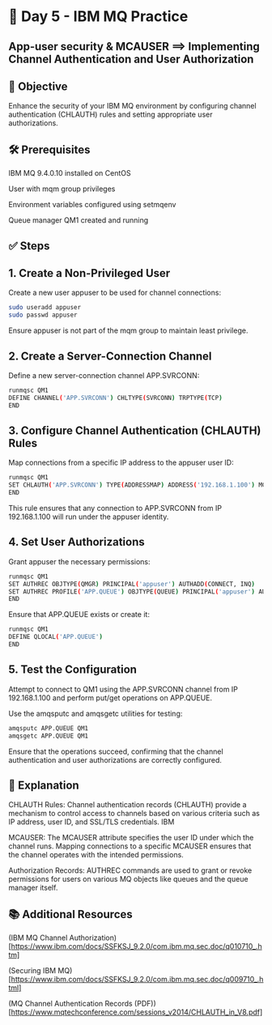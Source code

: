 # 📘 Day 5 - IBM MQ Practice

## App-user security & MCAUSER ==> Implementing Channel Authentication and User Authorization
## 🎯 Objective
Enhance the security of your IBM MQ environment by configuring channel authentication (CHLAUTH) rules and setting appropriate user authorizations.

## 🛠️ Prerequisites
IBM MQ 9.4.0.10 installed on CentOS

User with mqm group privileges

Environment variables configured using setmqenv

Queue manager QM1 created and running

## ✅ Steps
## 1. Create a Non-Privileged User
Create a new user appuser to be used for channel connections:

```bash
sudo useradd appuser
sudo passwd appuser
```
Ensure appuser is not part of the mqm group to maintain least privilege.

## 2. Create a Server-Connection Channel
Define a new server-connection channel APP.SVRCONN:

```bash
runmqsc QM1
DEFINE CHANNEL('APP.SVRCONN') CHLTYPE(SVRCONN) TRPTYPE(TCP)
END
```
## 3. Configure Channel Authentication (CHLAUTH) Rules
Map connections from a specific IP address to the appuser user ID:

```bash
runmqsc QM1
SET CHLAUTH('APP.SVRCONN') TYPE(ADDRESSMAP) ADDRESS('192.168.1.100') MCAUSER('appuser')
END
```
This rule ensures that any connection to APP.SVRCONN from IP 192.168.1.100 will run under the appuser identity.

## 4. Set User Authorizations
Grant appuser the necessary permissions:

```bash
runmqsc QM1
SET AUTHREC OBJTYPE(QMGR) PRINCIPAL('appuser') AUTHADD(CONNECT, INQ)
SET AUTHREC PROFILE('APP.QUEUE') OBJTYPE(QUEUE) PRINCIPAL('appuser') AUTHADD(PUT, GET)
END
```
Ensure that APP.QUEUE exists or create it:

```bash
runmqsc QM1
DEFINE QLOCAL('APP.QUEUE')
END
```
## 5. Test the Configuration
Attempt to connect to QM1 using the APP.SVRCONN channel from IP 192.168.1.100 and perform put/get operations on APP.QUEUE.

Use the amqsputc and amqsgetc utilities for testing:

```bash
amqsputc APP.QUEUE QM1
amqsgetc APP.QUEUE QM1
```
Ensure that the operations succeed, confirming that the channel authentication and user authorizations are correctly configured.

## 📘 Explanation
CHLAUTH Rules: Channel authentication records (CHLAUTH) provide a mechanism to control access to channels based on various criteria such as IP address, user ID, and SSL/TLS credentials. 
IBM

MCAUSER: The MCAUSER attribute specifies the user ID under which the channel runs. Mapping connections to a specific MCAUSER ensures that the channel operates with the intended permissions.

Authorization Records: AUTHREC commands are used to grant or revoke permissions for users on various MQ objects like queues and the queue manager itself.

## 📚 Additional Resources
(IBM MQ Channel Authorization)[https://www.ibm.com/docs/SSFKSJ_9.2.0/com.ibm.mq.sec.doc/q010710_.htm]

(Securing IBM MQ)[https://www.ibm.com/docs/SSFKSJ_9.2.0/com.ibm.mq.sec.doc/q009710_.html]

(MQ Channel Authentication Records (PDF))[https://www.mqtechconference.com/sessions_v2014/CHLAUTH_in_V8.pdf]

